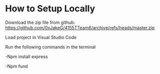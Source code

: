 # How to Setup Locally

Download the zip file from github: https://github.com/0xJakeG/4155TTeam6/archive/refs/heads/master.zip

Load project in Visual Studio Code

Run the following commands in the terminal

  -Npm install express

  -Npm fund
